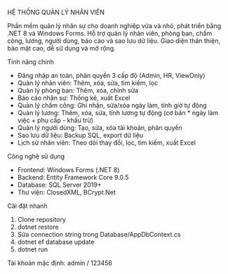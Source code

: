 HỆ THỐNG QUẢN LÝ NHÂN VIÊN

Phần mềm quản lý nhân sự cho doanh nghiệp vừa và nhỏ, phát triển bằng .NET 8 và Windows Forms. Hỗ trợ quản lý nhân viên, phòng ban, chấm công, lương, người dùng, báo cáo và sao lưu dữ liệu. Giao diện thân thiện, bảo mật cao, dễ sử dụng và mở rộng.

Tính năng chính
- Đăng nhập an toàn, phân quyền 3 cấp độ (Admin, HR, ViewOnly)
- Quản lý nhân viên: Thêm, xóa, sửa, tìm kiếm, lọc
- Quản lý phòng ban: Thêm, xóa, chỉnh sửa
- Báo cáo nhân sự: Thống kê, xuất Excel
- Quản lý chấm công: Ghi nhận, sửa/xóa ngày làm, tính giờ tự động
- Quản lý lương: Thêm, xóa, sửa, tính lương tự động (cơ bản * ngày làm việc + phụ cấp - khấu trừ)
- Quản lý người dùng: Tạo, sửa, xóa tài khoản, phân quyền
- Sao lưu dữ liệu: Backup SQL, export dữ liệu
- Lịch sử nhân viên: Theo dõi thay đổi, lọc, tìm kiếm, xuất Excel

Công nghệ sử dụng
- Frontend: Windows Forms (.NET 8)
- Backend: Entity Framework Core 9.0.5
- Database: SQL Server 2019+
- Thư viện: ClosedXML, BCrypt.Net

Cài đặt nhanh
1. Clone repository
2. dotnet restore
3. Sửa connection string trong Database/AppDbContext.cs
4. dotnet ef database update
5. dotnet run

Tài khoản mặc định: admin / 123456

